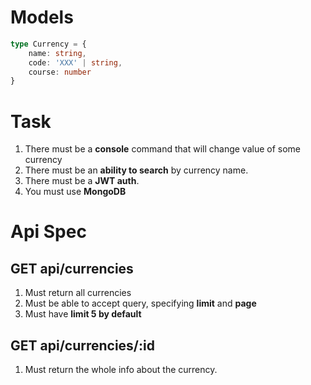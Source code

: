 # Models
```ts
type Currency = {
    name: string,
    code: 'XXX' | string,
    course: number
}
```
# Task
1. There must be a **console** command that will change value of some currency
2. There must be an **ability to search** by currency name.
3. There must be a **JWT auth**.
4. You must use **MongoDB**

# Api Spec
## GET api/currencies
1. Must return all currencies
2. Must be able to accept query, specifying **limit** and **page**
3. Must have **limit 5 by default**

## GET api/currencies/:id
1. Must return the whole info about the currency.
